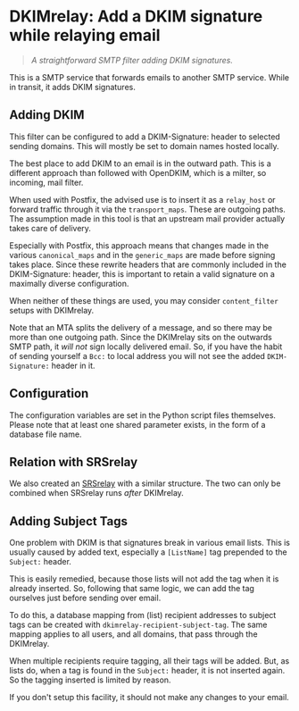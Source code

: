 # DKIMrelay: Add a DKIM signature while relaying email

> *A straightforward SMTP filter adding DKIM signatures.*

This is a SMTP service that forwards emails to another SMTP service.
While in transit, it adds DKIM signatures.


## Adding DKIM

This filter can be configured to add a DKIM-Signature: header to
selected sending domains.  This will mostly be set to domain names
hosted locally.

The best place to add DKIM to an email is in the outward path.
This is a different approach than followed with OpenDKIM, which is
a milter, so incoming, mail filter.

When used with Postfix, the advised use is to insert it as a
`relay_host` or forward traffic through it via the `transport_maps`.
These are outgoing paths.  The assumption made in this tool is
that an upstream mail provider actually takes care of delivery.

Especially with Postfix, this approach means that changes made in
the various `canonical_maps` and in the `generic_maps` are made
before signing takes place.  Since these rewrite headers that are
commonly included in the DKIM-Signature: header, this is important
to retain a valid signature on a maximally diverse configuration.

When neither of these things are used, you may consider `content_filter`
setups with DKIMrelay.

Note that an MTA splits the delivery of a message, and so there may
be more than one outgoing path.  Since the DKIMrelay sits on the
outwards SMTP path, it *will not* sign locally delivered email.
So, if you have the habit of sending yourself a `Bcc:` to  local
address you will not see the added `DKIM-Signature:` header in it.


## Configuration

The configuration variables are set in the Python script files
themselves.  Please note that at least one shared parameter exists,
in the form of a database file name.


## Relation with SRSrelay

We also created an
[SRSrelay](https://github.com/arpa2/srsrelay)
with a similar structure.  The two can only be combined when SRSrelay
runs *after* DKIMrelay.


## Adding Subject Tags

One problem with DKIM is that signatures break in various email lists.
This is usually caused by added text, especially a `[ListName]` tag
prepended to the `Subject:` header.

This is easily remedied, because those lists will not add the tag when
it is already inserted.  So, following that same logic, we can add the
tag ourselves just before sending over email.

To do this, a database mapping from (list) recipient addresses to
subject tags can be created with `dkimrelay-recipient-subject-tag`.
The same mapping applies to all users, and all domains, that pass
through the DKIMrelay.

When multiple recipients require tagging, all their tags will be
added.  But, as lists do, when a tag is found in the `Subject:`
header, it is not inserted again.  So the tagging inserted is
limited by reason.

If you don't setup this facility, it should not make any changes to
your email.
